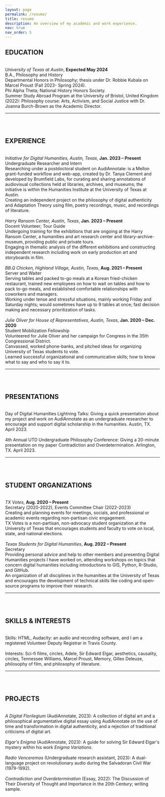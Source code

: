 ```yaml
---
layout: page
permalink: /resume/
title: resume
description: An overview of my academic and work experience. 
nav: true
nav_order: 5
---
```


<h2><b>EDUCATION</b></h2>
<br>
<i>University of Texas at Austin</i>, <b>Expected May 2024</b>
<br>
B.A., Philosophy and History
<br>
Departmental Honors in Philosophy; thesis under Dr. Robbie Kubala on Marcel Proust (Fall 2023- Spring 2024).
<br>
Phi Alpha Theta; National History Honors Society.
<br>
Summer Study Abroad Program at the University of Bristol, United Kingdom (2022): Philosophy course: Arts, Activism, and Social Justice with Dr. Joanna Burch-Brown as the Academic Director.
<hr>
<br>
<br>
<h2><b>EXPERIENCE</b></h2>
<br>
<i>Initiative for Digital Humanities, Austin, Texas</i>, <b>Jan. 2023 – Present</b>
<br>
Undergraduate Researcher and Intern
<br>
Researching under a postdoctoral student on AudiAnnotate: is a Mellon grant-funded workflow and web-app, created by Dr. Tanya Clement and developed by Brumfield Labs, for curating and sharing annotations of audiovisual collections held at libraries, archives, and museums; the initiative is within the Humanities Institute at the University of Texas at Austin.
<br>
Creating an independent project on the philosophy of digital authenticity and Adaptation Theory using film, poetry recordings, music, and recordings of literature. 
<br>
<br>
<i>Harry Ransom Center, Austin, Texas</i>, <b>Jan. 2023 – Present</b>
<br>
Docent Volunteer; Tour Guide
<br>
Undergoing training for the exhibitions that are ongoing at the Harry Ransom Center, a humanities and art research center and library-archive-museum, providing public and private tours.
<br>
Engaging in thematic analysis of the different exhibitions and constructing independent research including work on early production art and storyboards in film. 
<br>
<br>
<i>BB.Q Chicken, Highland Village, Austin, Texas</i>, <b>Aug. 2021 – Present</b>
<br>
Server and Waiter	
<br>
Serving tables and packed to-go meals at a Korean fried-chicken restaurant, trained new employees on how to wait on tables and how to pack to-go meals, and established comfortable relationships with coworkers and managers.
  <br>
Working under tense and stressful situations, mainly working Friday and Saturday nights; would sometimes have up to 9 tables at once; fast decision making and necessary prioritization of tasks.
<br>
<br>
<i>Julie Oliver for House of Representatives, Austin, Texas</i>,<b> Jan. 2020 – Dec. 2020</b>
<br>
Student Mobilization Fellowship
<br>
Volunteered for Julie Oliver and her campaign for Congress in the 35th Congressional District.
<br>
Canvassed, worked phone-banks, and pitched ideas for organizing University of Texas students to vote.
<br>
Learned successful organizational and communicative skills; how to know what to say and who to say it to. 
<hr>
<br>
<br>
<h2><b>PRESENTATIONS</b></h2>
<br>
Day of Digital Humanities Lightning Talks: Giving a quick presentation about my project and work on AudiAnnotate as an undergraduate researcher to encourage and support digital scholarship in the humanities. Austin, TX. April 2023. 
<br>
<br>
4th Annual UTD Undergraduate Philosophy Conference: Giving a 20-minute presentation on my paper Contradiction and Overdetermination. Arlington, TX. April 2023. 
<hr>
<br>
<br>
<h2><b>STUDENT ORGANIZATIONS</b></h2>
<br>
<i>TX Votes</i>, <b>Aug. 2020 – Present</b>
<br>
Secretary (2020-2022), Events Committee Chair (2022-2023)	 	
<br>
Creating and planning events for meetings, socials, and professional or academic events regarding non-partisan civic engagement. 
<br>
TX Votes is a non-partisan, non-advocacy student organization at the University of Texas that encourages students and faculty to vote on local, state, and national elections.
<br>
<br>
<i>Texas Students for Digital Humanities</i>, <b>Aug. 2022 – Present</b>
<br>
Secretary	 
<br>
Providing personal advice and help to other members and presenting Digital Humanities projects I have worked on, attending workshops on topics that concern digital humanities including introductions to GIS, Python, R-Studio, and GitHub. 
<br>
An organization of all disciplines in the humanities at the University of Texas and encourages the development of technical skills like coding and open-source programs to improve their research.
<hr>
<br>
<br>
<b><h2>SKILLS & INTERESTS </h2></b>
<br>
Skills: HTML, Audacity: an audio and recording software, and I am a registered Volunteer Deputy Registrar in Travis County.
<br>
<br>
Interests: Sci-fi films, circles, Adele, Sir Edward Elgar, aesthetics, causality, circles, Tennessee Williams, Marcel Proust, Memory, Gilles Deleuze, philosophy of film, and philosophy of literature.
<hr>
<br>
<br>
<b><h2>PROJECTS</h2></b>
<br>
<i>A Digital Florilegium</i> (AudiAnnotate, 2023): A collection of digital art and a philosophical argumentative digital essay using AudiAnnotate on the use of time and transformation in digital authenticity, and a rejection of traditional criticisms of digital art.
<br>
<br>
<i>Elgar's Enigma</i> (AudiAnnotate, 2023): A guide for solving Sir Edward Elgar's mystery within his work <i>Enigma Variations</i>.
<br>
<br>
<i>Radio Venceremos</i> (Undergraduate research assistant, 2023): A dual-language project on revolutionary audio during the Salvadoran Civil War (1979-1992). 
<br>
<br>
<i>Contradiction and Overdetermination</i> (Essay, 2022): The Discussion of Their Diversity of Thought and Importance in the 20th Century; writing sample.
<br>
<br>

